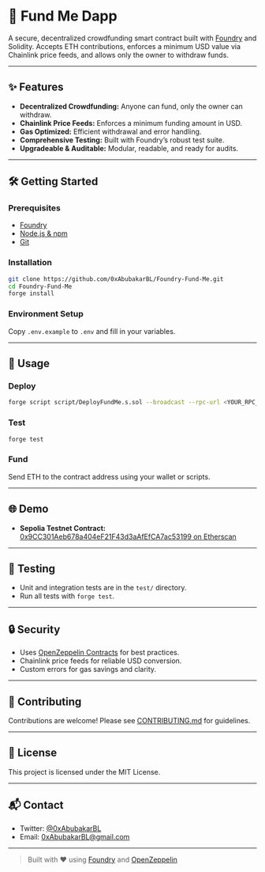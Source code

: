 # 🚀 Fund Me Dapp

A secure, decentralized crowdfunding smart contract built with [Foundry](https://github.com/foundry-rs/foundry) and Solidity. Accepts ETH contributions, enforces a minimum USD value via Chainlink price feeds, and allows only the owner to withdraw funds.

---

## ✨ Features

- **Decentralized Crowdfunding:** Anyone can fund, only the owner can withdraw.
- **Chainlink Price Feeds:** Enforces a minimum funding amount in USD.
- **Gas Optimized:** Efficient withdrawal and error handling.
- **Comprehensive Testing:** Built with Foundry’s robust test suite.
- **Upgradeable & Auditable:** Modular, readable, and ready for audits.

---

## 🛠️ Getting Started

### Prerequisites

- [Foundry](https://getfoundry.sh/)
- [Node.js & npm](https://nodejs.org/)
- [Git](https://git-scm.com/)

### Installation

```bash
git clone https://github.com/0xAbubakarBL/Foundry-Fund-Me.git
cd Foundry-Fund-Me
forge install
```

### Environment Setup

Copy `.env.example` to `.env` and fill in your variables.

---

## 🚩 Usage

### Deploy

```bash
forge script script/DeployFundMe.s.sol --broadcast --rpc-url <YOUR_RPC_URL>
```

### Test

```bash
forge test
```

### Fund

Send ETH to the contract address using your wallet or scripts.

---

## 🌐 Demo

- **Sepolia Testnet Contract:**  
  [0x9CC301Aeb678a404eF21F43d3aAfEfCA7ac53199 on Etherscan](https://sepolia.etherscan.io/address/0x9CC301Aeb678a404eF21F43d3aAfEfCA7ac53199)

---

## 🧪 Testing

- Unit and integration tests are in the `test/` directory.
- Run all tests with `forge test`.

---

## 🔒 Security

- Uses [OpenZeppelin Contracts](https://github.com/OpenZeppelin/openzeppelin-contracts) for best practices.
- Chainlink price feeds for reliable USD conversion.
- Custom errors for gas savings and clarity.

---

## 🤝 Contributing

Contributions are welcome! Please see [CONTRIBUTING.md](CONTRIBUTING.md) for guidelines.

---

## 📄 License

This project is licensed under the MIT License.

---

## 📬 Contact

- Twitter: [@0xAbubakarBL](https://x.com/0xAbubakarBL)
- Email: 0xAbubakarBL@gmail.com

---

> Built with ❤️ using [Foundry](https://github.com/foundry-rs/foundry) and [OpenZeppelin](https://github.com/OpenZeppelin/openzeppelin-contracts)